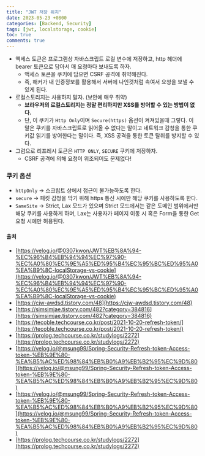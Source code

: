 ```yaml
---
title: "JWT 저장 위치"
date: 2023-05-23 +0800
categories: [Backend, Security]
tags: [jwt, localstorage, cookie]
toc: true
comments: true
---
```


- 액세스 토큰은 프로그램상 자바스크립트 로컬 변수에 저장하고, http 헤더에 bearer 토큰으로 담아서 매 요청마다 보내도록 하자.
  - 액세스 토큰을 쿠키에 담으면 CSRF 공격에 취약해진다. 
  - 즉, 해커가 내 인증정보를 활용해서 서버에 나인것처럼 속여서 요청을 보낼 수 있게 된다.
- 로컬스토리지는 사용하지 말자. (보안에 매우 취약)
  - <b>브라우저의 로컬스토리지는 정말 편리하지만 XSS를 방어할 수 있는 방법이 없다.</b>
  - 단, 이 쿠키가 `Http Only`이며 `Secure(https)` 옵션이 켜져있을때 그렇다. 이 말은 쿠키를 자바스크립트로 읽어올 수 없다는 말이고 네트워크 감청을 통한 쿠키값 읽기를 방어한다는 말이다. 즉, XSS 공격을 통한 토큰 탈취를 방지할 수 있다.
- 그럼으로 리프레시 토큰은 `HTTP ONLY`, `SECURE` 쿠키에 저장하자.
  - CSRF 공격에 의해 요청이 위조되어도 문제없다!

### 쿠키 옵션
- `httpOnly` → 스크립트 상에서 접근이 불가능하도록 한다.
- `secure` → 패킷 감청을 막기 위해 https 통신 시에만 해당 쿠키를 사용하도록 한다.
- `SameSite` → Strict, Lax 모드가 있으며 Strict 모드에서는 같은 도메인 범위에서만 해당 쿠키를 사용하게 하며, Lax는 사용자가 페이지 이동 시 혹은 Form을 통한 Get 요청 시에만 허용된다.

#### 출처
- [https://velog.io/@0307kwon/JWT%EB%8A%94-%EC%96%B4%EB%94%94%EC%97%90-%EC%A0%80%EC%9E%A5%ED%95%B4%EC%95%BC%ED%95%A0%EA%B9%8C-localStorage-vs-cookie](https://velog.io/@0307kwon/JWT%EB%8A%94-%EC%96%B4%EB%94%94%EC%97%90-%EC%A0%80%EC%9E%A5%ED%95%B4%EC%95%BC%ED%95%A0%EA%B9%8C-localStorage-vs-cookie)
- [https://cjw-awdsd.tistory.com/48](https://cjw-awdsd.tistory.com/48)
- [https://simsimjae.tistory.com/482?category=384816](https://simsimjae.tistory.com/482?category=384816)
- [https://tecoble.techcourse.co.kr/post/2021-10-20-refresh-token/](https://tecoble.techcourse.co.kr/post/2021-10-20-refresh-token/)
- [https://prolog.techcourse.co.kr/studylogs/2272](https://prolog.techcourse.co.kr/studylogs/2272)
- [https://velog.io/@msung99/Spring-Security-Refresh-token-Access-token-%EB%9E%80-%EA%B5%AC%ED%98%84%EB%B0%A9%EB%B2%95%EC%9D%80](https://velog.io/@msung99/Spring-Security-Refresh-token-Access-token-%EB%9E%80-%EA%B5%AC%ED%98%84%EB%B0%A9%EB%B2%95%EC%9D%80)
- [https://velog.io/@msung99/Spring-Security-Refresh-token-Access-token-%EB%9E%80-%EA%B5%AC%ED%98%84%EB%B0%A9%EB%B2%95%EC%9D%80](https://velog.io/@msung99/Spring-Security-Refresh-token-Access-token-%EB%9E%80-%EA%B5%AC%ED%98%84%EB%B0%A9%EB%B2%95%EC%9D%80)
- [https://prolog.techcourse.co.kr/studylogs/2272](https://prolog.techcourse.co.kr/studylogs/2272)